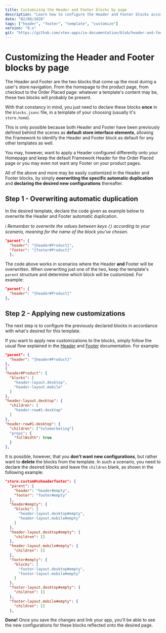 ```yaml
---
title: Customizing the Header and Footer blocks by page
description: "Learn how to configure the Header and Footer blocks according to your store's page templates."
date: "02/08/2020"
tags: ["header", "footer", "template", "customize"]
version: "0.x"
git: "https://github.com/vtex-apps/io-documentation/blob/header-and-footer-recipe/docs/en/Recipes/layout/customizing-the-header-and-footer-blocks-by-page.md"
---
```


# Customizing the Header and Footer blocks by page

The Header and Footer are the two blocks that come up the most during a user's store navigation. From the homepage to the product page, from checkout to the Order Placed page: whatever a template's content may be, these two blocks will probably be present.

With that constancy in mind, you just need to declare these blocks **once** in the `blocks.jsonc` file, in a template of your choosing (usually it's `store.home`). 

This is only possible because both Header and Footer have been previously defined behind the scenes as **default store interface elements**, allowing the Framework to identify the Header and Footer block as default for any other templates as well.

You may, however, want to apply a Header configured differently onto your Homepage and keep the default Framework Header for the Order Placed page or you may even not want any Footer on your product pages.

All of the above and more may be easily customized in the Header and Footer blocks, by simply **overwriting the specific automatic duplication** and **declaring the desired new configurations** thereafter. 

## Step 1 - Overwriting automatic duplication

In the desired template, declare the code given as example below to overwrite the Header and Footer automatic duplication.  

:information_source: *Remember to overwrite the values between keys `{}` according to your scenario, meaning for the name of the block you've chosen.*

```json
"parent": { 
  "header": "{header#Product}", 
  "footer": "{footer#Product}"
  },
```

The code above works in scenarios where the Header **and** Footer will be overwritten. When overwriting just one of the two, keep the template's `parent` structure and determine which block will be customized. For example:

```json
"parent": { 
  "header": "{header#Product}"
},
```

## Step 2 - Applying new customizations

The next step is to configure the previously declared blocks in accordance with what's desired for this template.

If you want to apply new customizations to the blocks, simply follow the usual flow explained in the [Header](https://vtex.io/docs/components/all/vtex.store-header/) and [Footer](https://vtex.io/docs/components/all/vtex.store-footer/) documentation. For example:  

```json
"parent": { 
  "header": "{header#Product}"
},
{
"header#Product": {
  "blocks": [
    "header-layout.desktop",
    "header-layout.mobile"
  ]
},
"header-layout.desktop": {
  "children": [
    "header-row#1-desktop"
  ]
},
"header-row#1-desktop": {
  "children": ["telemarketing"]
  "props": {
    "fullWidth": true
  }
},
```

It is possible, however, that you **don't want new configurations**, but rather want to **delete** the blocks from the template. In such a scenario, you need to declare the desired blocks and leave the `children` blank, as shown in the following example:

```json
"store.custom#noheaderfooter": {
  "parent": {
    "header": "header#empty",
    "footer": "footer#empty"
  },
  "header#empty": {
    "blocks": [
      "header-layout.desktop#empty",
      "header-layout.mobile#empty"
    ]
  },
  "header-layout.desktop#empty": {
    "children": []
  },
  "header-layout.mobile#empty": {
    "children": []
  },
  "footer#empty": {
    "blocks": [
      "footer-layout.desktop#empty",
      "footer-layout.mobile#empty"
    ]
  },
  "footer-layout.desktop#empty": {
    "children": []
  },
  "footer-layout.mobile#empty": {
    "children": []
  },
```

**Done!** Once you save the changes and link your app, you'll be able to see the new configurations for these blocks reflected onto the desired page.
